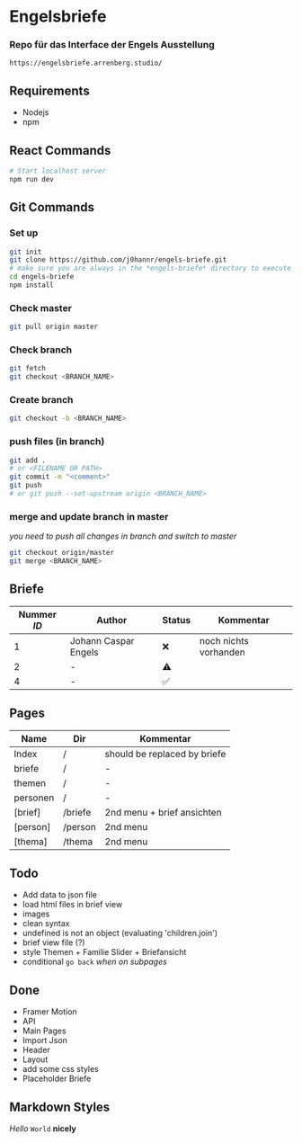 # Engelsbriefe

### Repo für das Interface der Engels Ausstellung
`https://engelsbriefe.arrenberg.studio/`


## Requirements

* Nodejs
* npm

## React Commands
```bash
# Start localhost server
npm run dev
```

## Git Commands

### Set up 
```bash
git init
git clone https://github.com/j0hannr/engels-briefe.git
# make sure you are always in the *engels-briefe* directory to execute git and nodejs
cd engels-briefe
npm install
```
### Check master
```bash
git pull origin master
```
### Check branch
```bash
git fetch
git checkout <BRANCH_NAME>
```
### Create branch
```bash
git checkout -b <BRANCH_NAME>
```
### push files (in branch)
```bash
git add . 
# or <FILENAME OR PATH>
git commit -m "<comment>"
git push
# or git push --set-upstream origin <BRANCH_NAME> 
```

### merge and update branch in master
*you need to push all changes in branch and switch to master*
```bash
git checkout origin/master
git merge <BRANCH_NAME>
```

## Briefe

Nummer *ID* | Author | Status | Kommentar
--- | --- | --- | ---
1 | Johann Caspar Engels | :x: | noch nichts vorhanden
2 | - | :warning: |
4 | - | :white_check_mark: |


## Pages

Name | Dir | Kommentar 
--- | --- | --- 
Index | / | should be replaced by briefe
briefe | / | - 
themen | / | -
personen | / | -
[brief] | /briefe | 2nd menu + brief ansichten
[person] | /person | 2nd menu
[thema] | /thema | 2nd menu



## Todo

* Add data to json file
* load html files in brief view
* images
* clean syntax
* undefined is not an object (evaluating 'children.join')
* brief view file (?)
* style Themen + Familie Slider + Briefansicht
* conditional `go back` *when on subpages*

## Done

* Framer Motion
* API
* Main Pages
* Import Json
* Header
* Layout
* add some css styles
* Placeholder Briefe


## Markdown Styles

*Hello* `World` **nicely**